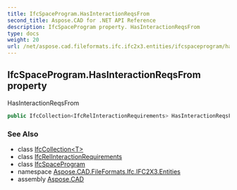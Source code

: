 ```yaml
---
title: IfcSpaceProgram.HasInteractionReqsFrom
second_title: Aspose.CAD for .NET API Reference
description: IfcSpaceProgram property. HasInteractionReqsFrom
type: docs
weight: 20
url: /net/aspose.cad.fileformats.ifc.ifc2x3.entities/ifcspaceprogram/hasinteractionreqsfrom/
---
```

## IfcSpaceProgram.HasInteractionReqsFrom property

HasInteractionReqsFrom

```csharp
public IfcCollection<IfcRelInteractionRequirements> HasInteractionReqsFrom { get; }
```

### See Also

* class [IfcCollection&lt;T&gt;](../../../aspose.cad.fileformats.ifc/ifccollection-1/)
* class [IfcRelInteractionRequirements](../../ifcrelinteractionrequirements/)
* class [IfcSpaceProgram](../)
* namespace [Aspose.CAD.FileFormats.Ifc.IFC2X3.Entities](../../ifcspaceprogram/)
* assembly [Aspose.CAD](../../../)


